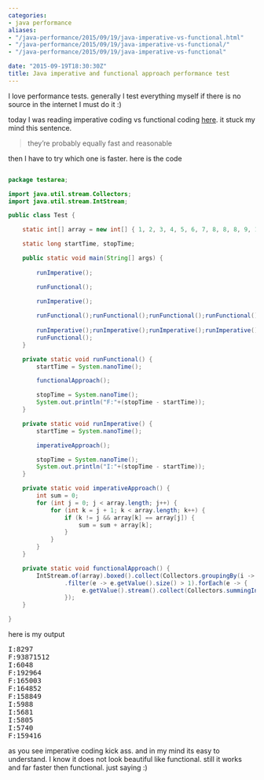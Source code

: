 ```yaml
---
categories:
- java performance
aliases:
- "/java-performance/2015/09/19/java-imperative-vs-functional.html"
- "/java-performance/2015/09/19/java-imperative-vs-functional/"
- "/java-performance/2015/09/19/java-imperative-vs-functional"

date: "2015-09-19T18:30:30Z"
title: Java imperative and functional approach performance test
---
```

I love performance tests. generally I test everything myself if there is no source in the internet I must do it :)

today I was reading imperative coding vs functional coding <a href="http://www.javacodegeeks.com/2015/09/comparing-imperative-and-functional-algorithms-in-java-8.html" rel="nofollow">here</a>. it stuck my mind this sentence.
<blockquote>they’re probably equally fast and reasonable</blockquote>

then I have to try which one is faster. here is the code

```java

package testarea;

import java.util.stream.Collectors;
import java.util.stream.IntStream;

public class Test {

	static int[] array = new int[] { 1, 2, 3, 4, 5, 6, 7, 8, 8, 8, 9, 10 };

	static long startTime, stopTime;

	public static void main(String[] args) {
		
		runImperative();

		runFunctional();

		runImperative();
		
		runFunctional();runFunctional();runFunctional();runFunctional();
		
		runImperative();runImperative();runImperative();runImperative();
		runFunctional();
	}

	private static void runFunctional() {
		startTime = System.nanoTime();

		functionalApproach();

		stopTime = System.nanoTime();
		System.out.println("F:"+(stopTime - startTime));
	}

	private static void runImperative() {
		startTime = System.nanoTime();

		imperativeApproach();

		stopTime = System.nanoTime();
		System.out.println("I:"+(stopTime - startTime));
	}

	private static void imperativeApproach() {
		int sum = 0;
		for (int j = 0; j < array.length; j++) {
			for (int k = j + 1; k < array.length; k++) {
				if (k != j && array[k] == array[j]) {
					sum = sum + array[k];
				}
			}
		}
	}

	private static void functionalApproach() {
		IntStream.of(array).boxed().collect(Collectors.groupingBy(i -> i)).entrySet().stream()
				.filter(e -> e.getValue().size() > 1).forEach(e -> {
					 e.getValue().stream().collect(Collectors.summingInt(i -> i));
				});
	}

}

```

here is my output
<pre>
I:8297
F:93871512
I:6048
F:192964
F:165003
F:164852
F:158849
I:5988
I:5681
I:5805
I:5740
F:159416
</pre>
as you see imperative coding kick ass. and in my mind its easy to understand. I know it does not look beautiful like functional. still it works and far faster then functional. just saying :)